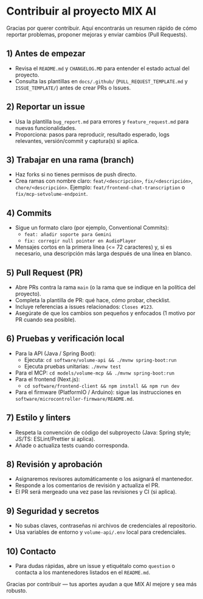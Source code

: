 # Contribuir al proyecto MIX AI

Gracias por querer contribuir. Aquí encontrarás un resumen rápido de cómo reportar problemas, proponer mejoras y enviar cambios (Pull Requests).

## 1) Antes de empezar
- Revisa el `README.md` y `CHANGELOG.MD` para entender el estado actual del proyecto.
- Consulta las plantillas en `docs/.github/` (`PULL_REQUEST_TEMPLATE.md` y `ISSUE_TEMPLATE/`) antes de crear PRs o Issues.

## 2) Reportar un issue
- Usa la plantilla `bug_report.md` para errores y `feature_request.md` para nuevas funcionalidades.
- Proporciona: pasos para reproducir, resultado esperado, logs relevantes, versión/commit y captura(s) si aplica.

## 3) Trabajar en una rama (branch)
- Haz forks si no tienes permisos de push directo.
- Crea ramas con nombre claro: `feat/<descripción>`, `fix/<descripción>`, `chore/<descripción>`.
  Ejemplo: `feat/frontend-chat-transcription` o `fix/mcp-setvolume-endpoint`.

## 4) Commits
- Sigue un formato claro (por ejemplo, Conventional Commits):
  - `feat: añadir soporte para Gemini` 
  - `fix: corregir null pointer en AudioPlayer`
- Mensajes cortos en la primera línea (<= 72 caracteres) y, si es necesario, una descripción más larga después de una línea en blanco.

## 5) Pull Request (PR)
- Abre PRs contra la rama `main` (o la rama que se indique en la política del proyecto).
- Completa la plantilla de PR: qué hace, cómo probar, checklist.
- Incluye referencias a issues relacionados: `Closes #123`.
- Asegúrate de que los cambios son pequeños y enfocados (1 motivo por PR cuando sea posible).

## 6) Pruebas y verificación local
- Para la API (Java / Spring Boot):
  - Ejecuta: `cd software/volume-api && ./mvnw spring-boot:run`
  - Ejecuta pruebas unitarias: `./mvnw test`
- Para el MCP: `cd models/volume-mcp && ./mvnw spring-boot:run`
- Para el frontend (Next.js):
  - `cd software/frontend-client && npm install && npm run dev`
- Para el firmware (PlatformIO / Arduino): sigue las instrucciones en `software/microcontroller-firmware/README.md`.

## 7) Estilo y linters
- Respeta la convención de código del subproyecto (Java: Spring style; JS/TS: ESLint/Prettier si aplica).
- Añade o actualiza tests cuando corresponda.

## 8) Revisión y aprobación
- Asignaremos revisores automáticamente o los asignará el mantenedor.
- Responde a los comentarios de revisión y actualiza el PR.
- El PR será mergeado una vez pase las revisiones y CI (si aplica).

## 9) Seguridad y secretos
- No subas claves, contraseñas ni archivos de credenciales al repositorio.
- Usa variables de entorno y `volume-api/.env` local para credenciales.

## 10) Contacto
- Para dudas rápidas, abre un issue y etiquétalo como `question` o contacta a los mantenedores listados en el `README.md`.

Gracias por contribuir — tus aportes ayudan a que MIX AI mejore y sea más robusto.
